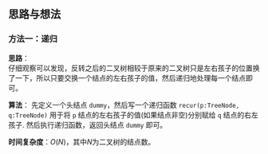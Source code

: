 ## 思路与想法
### 方法一：递归
**思路**：  
仔细观察可以发现，反转之后的二叉树相较于原来的二叉树只是左右孩子的位置换了一下，所以只要交换一个结点的左右孩子的值，然后递归地处理每一个结点即可。 

**算法**：
先定义一个头结点 `dummy`，然后写一个递归函数 `recur(p:TreeNode, q:TreeNode)` 用于将 `p` 结点的左右孩子的值(如果结点非空)分别赋给 `q` 结点的右左孩子.
然后执行递归函数，返回头结点 `dummy` 即可。  

**时间复杂度**：*O*(*N*)，其中*N*为二叉树的结点数。
